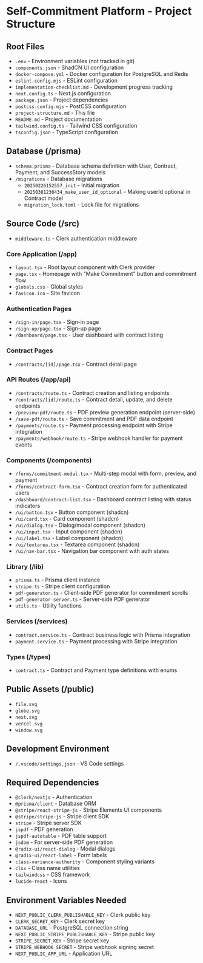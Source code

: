 # Self-Commitment Platform - Project Structure

## Root Files
- `.env` - Environment variables (not tracked in git)
- `components.json` - ShadCN UI configuration
- `docker-compose.yml` - Docker configuration for PostgreSQL and Redis
- `eslint.config.mjs` - ESLint configuration
- `implementation-checklist.md` - Development progress tracking
- `next.config.ts` - Next.js configuration
- `package.json` - Project dependencies
- `postcss.config.mjs` - PostCSS configuration
- `project-structure.md` - This file
- `README.md` - Project documentation
- `tailwind.config.ts` - Tailwind CSS configuration
- `tsconfig.json` - TypeScript configuration

## Database (/prisma)
- `schema.prisma` - Database schema definition with User, Contract, Payment, and SuccessStory models
- `/migrations` - Database migrations
  - `20250226152557_init` - Initial migration
  - `20250301230434_make_user_id_optional` - Making userId optional in Contract model
  - `migration_lock.toml` - Lock file for migrations

## Source Code (/src)
- `middleware.ts` - Clerk authentication middleware

### Core Application (/app)
- `layout.tsx` - Root layout component with Clerk provider
- `page.tsx` - Homepage with "Make Commitment" button and commitment flow
- `globals.css` - Global styles
- `favicon.ico` - Site favicon

### Authentication Pages
- `/sign-in/page.tsx` - Sign-in page
- `/sign-up/page.tsx` - Sign-up page
- `/dashboard/page.tsx` - User dashboard with contract listing

### Contract Pages
- `/contracts/[id]/page.tsx` - Contract detail page

### API Routes (/app/api)
- `/contracts/route.ts` - Contract creation and listing endpoints
- `/contracts/[id]/route.ts` - Contract detail, update, and delete endpoints
- `/preview-pdf/route.ts` - PDF preview generation endpoint (server-side)
- `/save-pdf/route.ts` - Save commitment and PDF data endpoint
- `/payments/route.ts` - Payment processing endpoint with Stripe integration
- `/payments/webhook/route.ts` - Stripe webhook handler for payment events

### Components (/components)
- `/forms/commitment-modal.tsx` - Multi-step modal with form, preview, and payment
- `/forms/contract-form.tsx` - Contract creation form for authenticated users
- `/dashboard/contract-list.tsx` - Dashboard contract listing with status indicators
- `/ui/button.tsx` - Button component (shadcn)
- `/ui/card.tsx` - Card component (shadcn)
- `/ui/dialog.tsx` - Dialog/modal component (shadcn)
- `/ui/input.tsx` - Input component (shadcn)
- `/ui/label.tsx` - Label component (shadcn)
- `/ui/textarea.tsx` - Textarea component (shadcn)
- `/ui/nav-bar.tsx` - Navigation bar component with auth states

### Library (/lib)
- `prisma.ts` - Prisma client instance
- `stripe.ts` - Stripe client configuration
- `pdf-generator.ts` - Client-side PDF generator for commitment scrolls
- `pdf-generator-server.ts` - Server-side PDF generator
- `utils.ts` - Utility functions

### Services (/services)
- `contract.service.ts` - Contract business logic with Prisma integration
- `payment.service.ts` - Payment processing with Stripe integration

### Types (/types)
- `contract.ts` - Contract and Payment type definitions with enums

## Public Assets (/public)
- `file.svg`
- `globe.svg`
- `next.svg`
- `vercel.svg`
- `window.svg`

## Development Environment
- `/.vscode/settings.json` - VS Code settings

## Required Dependencies
- `@clerk/nextjs` - Authentication
- `@prisma/client` - Database ORM
- `@stripe/react-stripe-js` - Stripe Elements UI components
- `@stripe/stripe-js` - Stripe client SDK
- `stripe` - Stripe server SDK
- `jspdf` - PDF generation
- `jspdf-autotable` - PDF table support
- `jsdom` - For server-side PDF generation
- `@radix-ui/react-dialog` - Modal dialogs
- `@radix-ui/react-label` - Form labels
- `class-variance-authority` - Component styling variants
- `clsx` - Class name utilities
- `tailwindcss` - CSS framework
- `lucide-react` - Icons

## Environment Variables Needed
- `NEXT_PUBLIC_CLERK_PUBLISHABLE_KEY` - Clerk public key
- `CLERK_SECRET_KEY` - Clerk secret key
- `DATABASE_URL` - PostgreSQL connection string
- `NEXT_PUBLIC_STRIPE_PUBLISHABLE_KEY` - Stripe public key
- `STRIPE_SECRET_KEY` - Stripe secret key
- `STRIPE_WEBHOOK_SECRET` - Stripe webhook signing secret
- `NEXT_PUBLIC_APP_URL` - Application URL
